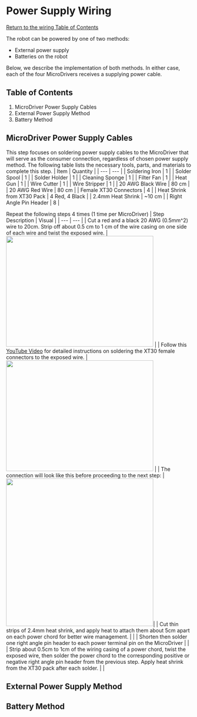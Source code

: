 # Power Supply Wiring
[Return to the wiring Table of Contents](https://github.com/EmiliaPsacharopoulos/Quadruped-8dof-Robot/tree/main/Wiring#table-of-contents)

The robot can be powered by one of two methods: 
- External power supply
- Batteries on the robot

Below, we describe the implementation of both methods. In either case, each of the four MicroDrivers receives a supplying power cable. 

## Table of Contents
1. MicroDriver Power Supply Cables
2. External Power Supply Method
3. Battery Method

## MicroDriver Power Supply Cables
This step focuses on soldering power supply cables to the MicroDriver that will serve as the consumer connection, regardless of chosen power supply method. The following table lists the necessary tools, parts, and materials to complete this step. 
| Item | Quantity | 
| --- | --- |
| Soldering Iron | 1 |
| Solder Spool | 1 |
| Solder Holder | 1 |
| Cleaning Sponge | 1 |
| Filter Fan | 1 |
| Heat Gun | 1 |
| Wire Cutter | 1 |
| Wire Stripper | 1 |
| 20 AWG Black Wire | 80 cm |
| 20 AWG Red Wire | 80 cm |
| Female XT30 Connectors | 4 |
| Heat Shrink from XT30 Pack | 4 Red, 4 Black |
| 2.4mm Heat Shrink | ~10 cm |
| Right Angle Pin Header | 8 |

Repeat the following steps 4 times (1 time per MicroDriver)
| Step Description | Visual | 
| --- | --- |
| Cut a red and a black 20 AWG (0.5mm^2) wire to 20cm. Strip off about 0.5 cm to 1 cm of the wire casing on one side of each wire and twist the exposed wire.  | <img src="https://user-images.githubusercontent.com/84528674/119542755-e2d2b500-bd5d-11eb-8f42-fa994dd837c3.png" height = "300" width = "400">  |
| Follow this [YouTube Video](https://www.youtube.com/watch?v=_NyJbKqRtUE) for detailed instructions on soldering the XT30 female connectors to the exposed wire. | <img src="https://user-images.githubusercontent.com/84528674/119542893-0eee3600-bd5e-11eb-8e56-316c2be91cdf.png" height = "300"  width = "400"> |
| The connection will look like this before proceeding to the next step: |  <img src="https://user-images.githubusercontent.com/84528674/119543052-3ba24d80-bd5e-11eb-9977-65cba2f650c6.png" width = 400>|
| Cut thin strips of 2.4mm heat shrink, and apply heat to attach them about 5cm apart on each power chord for better wire management. | |
| Shorten then solder one right angle pin header to each power terminal pin on the MicroDriver | |
| Strip about 0.5cm to 1cm of the wiring casing of a power chord, twist the exposed wire, then solder the power chord to the corresponding positive or negative right angle pin header from the previous step. Apply heat shrink from the XT30 pack after each solder. | |


## External Power Supply Method


## Battery Method

